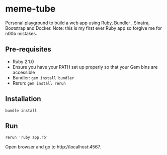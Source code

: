 # meme-tube

Personal playground to build a web app using Ruby, Bundler , Sinatra, Bootstrap and Docker. Note: this is my first ever Ruby app so forgive me for n00b mistakes.

## Pre-requisites

* Ruby 2.1.0
* Ensure you have your PATH set up properly so that your Gem bins are accessible
* Bundler: `gem install bundler`
* Rerun: `gem install rerun`

## Installation

```bundle install```

## Run

```rerun 'ruby app.rb'```

Open browser and go to http://localhost:4567.